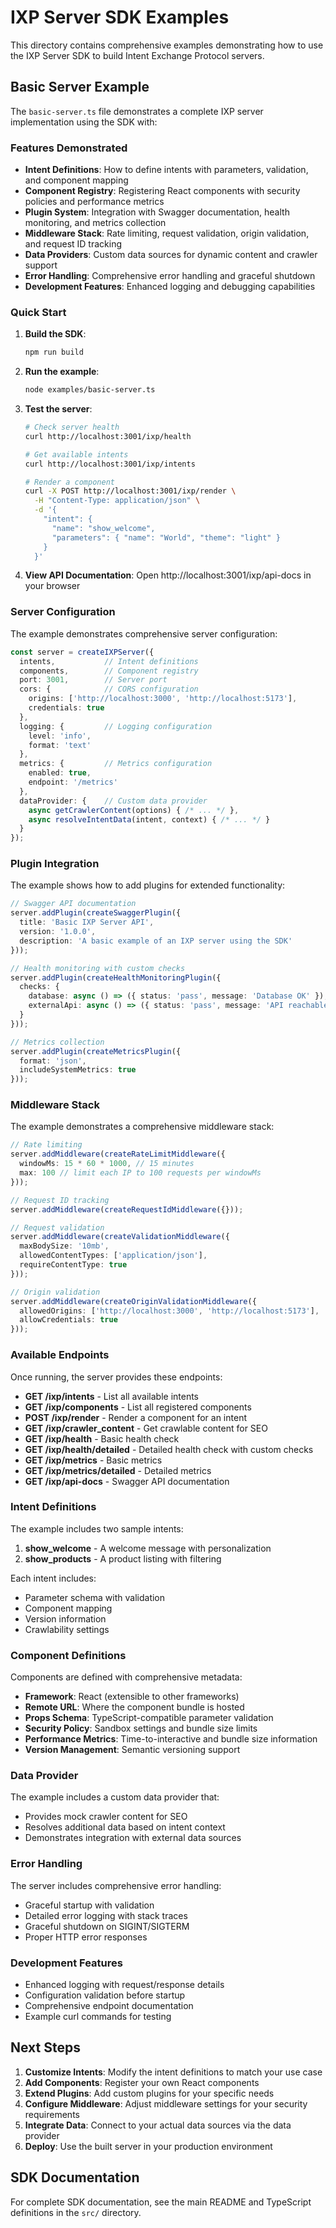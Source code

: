 # IXP Server SDK Examples

This directory contains comprehensive examples demonstrating how to use the IXP Server SDK to build Intent Exchange Protocol servers.

## Basic Server Example

The `basic-server.ts` file demonstrates a complete IXP server implementation using the SDK with:

### Features Demonstrated

- **Intent Definitions**: How to define intents with parameters, validation, and component mapping
- **Component Registry**: Registering React components with security policies and performance metrics
- **Plugin System**: Integration with Swagger documentation, health monitoring, and metrics collection
- **Middleware Stack**: Rate limiting, request validation, origin validation, and request ID tracking
- **Data Providers**: Custom data sources for dynamic content and crawler support
- **Error Handling**: Comprehensive error handling and graceful shutdown
- **Development Features**: Enhanced logging and debugging capabilities

### Quick Start

1. **Build the SDK**:
   ```bash
   npm run build
   ```

2. **Run the example**:
   ```bash
   node examples/basic-server.ts
   ```

3. **Test the server**:
   ```bash
   # Check server health
   curl http://localhost:3001/ixp/health
   
   # Get available intents
   curl http://localhost:3001/ixp/intents
   
   # Render a component
   curl -X POST http://localhost:3001/ixp/render \
     -H "Content-Type: application/json" \
     -d '{
       "intent": {
         "name": "show_welcome",
         "parameters": { "name": "World", "theme": "light" }
       }
     }'
   ```

4. **View API Documentation**:
   Open http://localhost:3001/ixp/api-docs in your browser

### Server Configuration

The example demonstrates comprehensive server configuration:

```typescript
const server = createIXPServer({
  intents,           // Intent definitions
  components,        // Component registry
  port: 3001,        // Server port
  cors: {            // CORS configuration
    origins: ['http://localhost:3000', 'http://localhost:5173'],
    credentials: true
  },
  logging: {         // Logging configuration
    level: 'info',
    format: 'text'
  },
  metrics: {         // Metrics configuration
    enabled: true,
    endpoint: '/metrics'
  },
  dataProvider: {    // Custom data provider
    async getCrawlerContent(options) { /* ... */ },
    async resolveIntentData(intent, context) { /* ... */ }
  }
});
```

### Plugin Integration

The example shows how to add plugins for extended functionality:

```typescript
// Swagger API documentation
server.addPlugin(createSwaggerPlugin({
  title: 'Basic IXP Server API',
  version: '1.0.0',
  description: 'A basic example of an IXP server using the SDK'
}));

// Health monitoring with custom checks
server.addPlugin(createHealthMonitoringPlugin({
  checks: {
    database: async () => ({ status: 'pass', message: 'Database OK' }),
    externalApi: async () => ({ status: 'pass', message: 'API reachable' })
  }
}));

// Metrics collection
server.addPlugin(createMetricsPlugin({
  format: 'json',
  includeSystemMetrics: true
}));
```

### Middleware Stack

The example demonstrates a comprehensive middleware stack:

```typescript
// Rate limiting
server.addMiddleware(createRateLimitMiddleware({
  windowMs: 15 * 60 * 1000, // 15 minutes
  max: 100 // limit each IP to 100 requests per windowMs
}));

// Request ID tracking
server.addMiddleware(createRequestIdMiddleware({}));

// Request validation
server.addMiddleware(createValidationMiddleware({
  maxBodySize: '10mb',
  allowedContentTypes: ['application/json'],
  requireContentType: true
}));

// Origin validation
server.addMiddleware(createOriginValidationMiddleware({
  allowedOrigins: ['http://localhost:3000', 'http://localhost:5173'],
  allowCredentials: true
}));
```

### Available Endpoints

Once running, the server provides these endpoints:

- **GET /ixp/intents** - List all available intents
- **GET /ixp/components** - List all registered components
- **POST /ixp/render** - Render a component for an intent
- **GET /ixp/crawler_content** - Get crawlable content for SEO
- **GET /ixp/health** - Basic health check
- **GET /ixp/health/detailed** - Detailed health check with custom checks
- **GET /ixp/metrics** - Basic metrics
- **GET /ixp/metrics/detailed** - Detailed metrics
- **GET /ixp/api-docs** - Swagger API documentation

### Intent Definitions

The example includes two sample intents:

1. **show_welcome** - A welcome message with personalization
2. **show_products** - A product listing with filtering

Each intent includes:
- Parameter schema with validation
- Component mapping
- Version information
- Crawlability settings

### Component Definitions

Components are defined with comprehensive metadata:

- **Framework**: React (extensible to other frameworks)
- **Remote URL**: Where the component bundle is hosted
- **Props Schema**: TypeScript-compatible parameter validation
- **Security Policy**: Sandbox settings and bundle size limits
- **Performance Metrics**: Time-to-interactive and bundle size information
- **Version Management**: Semantic versioning support

### Data Provider

The example includes a custom data provider that:

- Provides mock crawler content for SEO
- Resolves additional data based on intent context
- Demonstrates integration with external data sources

### Error Handling

The server includes comprehensive error handling:

- Graceful startup with validation
- Detailed error logging with stack traces
- Graceful shutdown on SIGINT/SIGTERM
- Proper HTTP error responses

### Development Features

- Enhanced logging with request/response details
- Configuration validation before startup
- Comprehensive endpoint documentation
- Example curl commands for testing

## Next Steps

1. **Customize Intents**: Modify the intent definitions to match your use case
2. **Add Components**: Register your own React components
3. **Extend Plugins**: Add custom plugins for your specific needs
4. **Configure Middleware**: Adjust middleware settings for your security requirements
5. **Integrate Data**: Connect to your actual data sources via the data provider
6. **Deploy**: Use the built server in your production environment

## SDK Documentation

For complete SDK documentation, see the main README and TypeScript definitions in the `src/` directory.